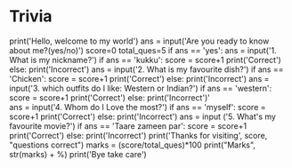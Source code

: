 # Trivia
print('Hello, welcome to my world')
ans = input('Are you ready to know about me?(yes/no)')
score=0
total_ques=5
if ans == 'yes':
    ans = input('1. What is my nickname?')
    if ans == 'kukku':
         score = score+1
         print('Correct')
    else:
         print('Incorrect')
ans = input('2. What is my favourite dish?')
    if ans == 'Chicken':
         score = score+1
         print('Correct')
    else:
         print('Incorrect')
ans = input('3. which outfits do I like: Western or Indian?')
    if ans == 'western':
         score = score+1
         print('Correct')
    else:
         print('Incorrect')'  
ans = input('4. Whom do I Love the most?')
    if ans == 'myself':
         score = score+1
         print('Correct')
    else:
         print('Incorrect')
ans = input ('5. What's my favourite movie?')
    if ans == 'Taare zameen par':
         score = score+1
         print('Correct')
    else:
         print('Incorrect')
print('Thanks for visiting', score, "questions correct")
marks = (score/total_ques)*100
print("Marks", str(marks) + %)
print('Bye take care')
